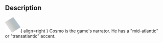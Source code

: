 ## Description
![](../static/clutter/clutter-aluminum.png "Aluminum Icon"){ align=right }
Cosmo is the game's narrator. He has a "mid-atlantic" or "transatlantic" accent.